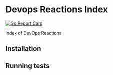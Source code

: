 # Devops Reactions Index

[![Go Report Card](https:///badge/github.com/albertyw/devops-reactions-index)](https:///report/github.com/albertyw/devops-reactions-index)

Index of DevOps Reactions

## Installation

## Running tests
